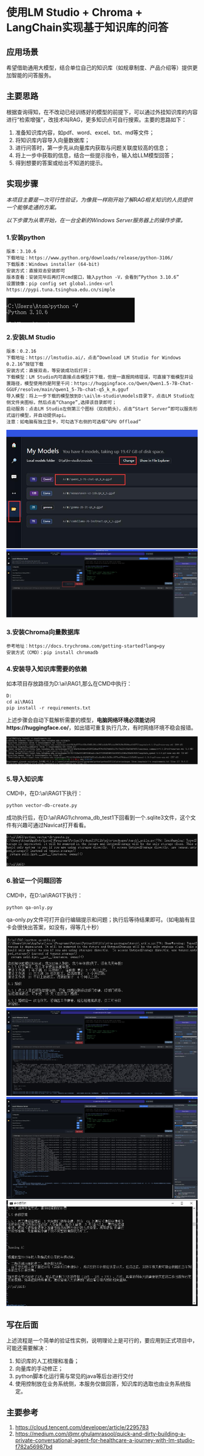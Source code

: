 # 使用LM Studio + Chroma + LangChain实现基于知识库的问答


## 应用场景
希望借助通用大模型，结合单位自己的知识库（如规章制度、产品介绍等）提供更加智能的问答服务。


## 主要思路
根据查询得知，在不改动已经训练好的模型的前提下，可以通过外挂知识库的内容进行“检索增强”，改技术叫RAG，更多知识点可自行搜索。主要的思路如下：
1. 准备知识库内容，如pdf、word、excel、txt、md等文件；
2. 将知识库内容导入向量数据库；
3. 进行问答时，第一步先从向量库内获取与问题关联度较高的信息；
4. 将上一步中获取的信息，结合一些提示指令，输入给LLM模型回答；
5. 得到想要的答案或给出不知道的提示。


## 实现步骤
*本项目主要是一次可行性验证，为像我一样刚开始了解RAG相关知识的人员提供一个能够走通的方案。*

*以下步骤为从零开始，在一台全新的Windows Server服务器上的操作步骤。*


### 1.安装python
```
版本：3.10.6
下载地址：https://www.python.org/downloads/release/python-3106/
下载版本：Windows installer (64-bit)
安装方式：直接双击安装即可
版本查看：安装完毕后再打开cmd窗口，输入python -V，会看到“Python 3.10.6”
设置镜像：pip config set global.index-url https://pypi.tuna.tsinghua.edu.cn/simple
```

![Python版本查看](./images/python-v.jpg)



### 2.安装LM Studio
```
版本：0.2.16
下载地址：https://lmstudio.ai/，点击“Download LM Studio for Windows 0.2.16”按钮下载
安装方式：直接双击，等安装成功后打开；
下载模型：LM Studio内可直接点击模型并下载，但是一直报网络错误，可直接下载模型并设置路径，模型使用的是阿里千问：https://huggingface.co/Qwen/Qwen1.5-7B-Chat-GGUF/resolve/main/qwen1_5-7b-chat-q5_k_m.gguf
导入模型：将上一步下载的模型放到D:\ai\lm-studio\models目录下，点击LM Studio左侧文件夹图标，然后点击“Change”,选择该目录即可；
启动服务：点击LM Studio左侧第三个图标（双向箭头），点击“Start Server”即可以服务形式运行模型，并自动提供api。
注意：如电脑有独立显卡，可勾选下右侧的可选框“GPU Offload”
```
![设置模型路径](./images/lmstudio-1.jpg)
![启动服务](./images/lmstudio-2.jpg)


### 3.安装Chroma向量数据库
```
参考地址：https://docs.trychroma.com/getting-started?lang=py
安装方式（CMD）：pip install chromadb
```


### 4.安装导入知识库需要的依赖
如本项目存放路径为D:\ai\RAG1,那么在CMD中执行：
```
D:
cd ai\RAG1
pip install -r requirements.txt
```
上述步骤会自动下载解析需要的模型，**电脑网络环境必须能访问https://huggingface.co/**，如出错可重复执行几次，有时网络环境不稳会报错。

![安装依赖](./images/requirements.jpg)




### 5.导入知识库
CMD中，在D:\ai\RAG1下执行：
```
python vector-db-create.py
```
成功执行后，在D:\ai\RAG1\chroma_db_test1下回看到一个.sqlite3文件，这个文件有兴趣可通过Navicat打开看看。

![导入知识库](./images/vector-db-create.jpg)



### 6.验证一个问题回答

CMD中，在D:\ai\RAG1下执行：
```
python qa-only.py
```
qa-only.py文件可打开自行编辑提示和问题；执行后等待结果即可。（如电脑有显卡会很快出答案，如没有，得等几十秒）



![QA](./images/qa1.jpg)
![QA](./images/qa2.jpg)
![QA](./images/qa3.jpg)
![QA](./images/qa4.jpg)



## 写在后面
上述流程是一个简单的验证性实例，说明理论上是可行的，要应用到正式项目中，可能还需要解决：
1. 知识库的人工梳理和准备；
2. 向量库的手动修正；
3. python脚本化运行需与常见的java等后台进行交付
4. 使用控制放在业务系统侧，本服务仅做回答，知识库的选取也由业务系统指定。


## 主要参考
1. https://cloud.tencent.com/developer/article/2295783
2. https://medium.com/@mr.ghulamrasool/quick-and-dirty-building-a-private-conversational-agent-for-healthcare-a-journey-with-lm-studio-f782a56987bd
